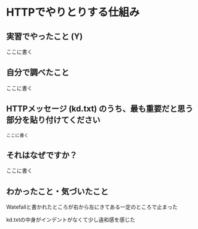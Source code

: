 # HTTPでやりとりする仕組み

<!-- Markdown記法のヒント

コード記法（1行の中に埋めたい場合）

`code`

コードブロック記法（複数行）

```
print('a')
print('b')
```

-->

## 実習でやったこと (Y)

ここに書く

## 自分で調べたこと

ここに書く

## HTTPメッセージ (kd.txt) のうち、最も重要だと思う部分を貼り付けてください

```
ここに書く
```

## それはなぜですか？

ここに書く

## わかったこと・気づいたこと
Watefallと書かれたところが右から左にきてある一定のところで止まった

kd.txtの中身がインデントがなくて少し違和感を感じた


